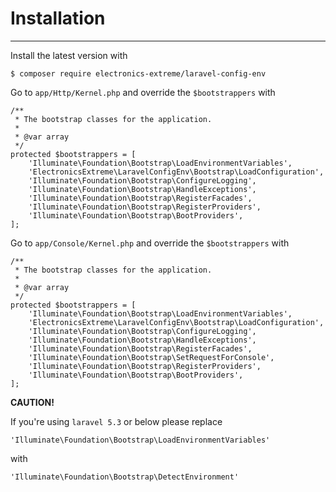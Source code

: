# Installation

---

Install the latest version with

```
$ composer require electronics-extreme/laravel-config-env
```

Go to `app/Http/Kernel.php` and override the `$bootstrappers` with

```
/**
 * The bootstrap classes for the application.
 *
 * @var array
 */
protected $bootstrappers = [
    'Illuminate\Foundation\Bootstrap\LoadEnvironmentVariables',
    'ElectronicsExtreme\LaravelConfigEnv\Bootstrap\LoadConfiguration',
    'Illuminate\Foundation\Bootstrap\ConfigureLogging',
    'Illuminate\Foundation\Bootstrap\HandleExceptions',
    'Illuminate\Foundation\Bootstrap\RegisterFacades',
    'Illuminate\Foundation\Bootstrap\RegisterProviders',
    'Illuminate\Foundation\Bootstrap\BootProviders',
];
```

Go to `app/Console/Kernel.php` and override the `$bootstrappers` with

```
/**
 * The bootstrap classes for the application.
 *
 * @var array
 */
protected $bootstrappers = [
    'Illuminate\Foundation\Bootstrap\LoadEnvironmentVariables',
    'ElectronicsExtreme\LaravelConfigEnv\Bootstrap\LoadConfiguration',
    'Illuminate\Foundation\Bootstrap\ConfigureLogging',
    'Illuminate\Foundation\Bootstrap\HandleExceptions',
    'Illuminate\Foundation\Bootstrap\RegisterFacades',
    'Illuminate\Foundation\Bootstrap\SetRequestForConsole',
    'Illuminate\Foundation\Bootstrap\RegisterProviders',
    'Illuminate\Foundation\Bootstrap\BootProviders',
];
```

**CAUTION!**

If you're using `laravel 5.3` or below please replace

```
'Illuminate\Foundation\Bootstrap\LoadEnvironmentVariables'
```

with

```
'Illuminate\Foundation\Bootstrap\DetectEnvironment'
```
